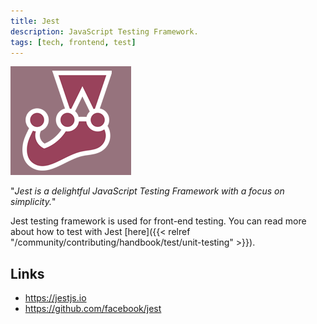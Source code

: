 ```yaml
---
title: Jest
description: JavaScript Testing Framework.
tags: [tech, frontend, test]
---
```


![Jest logo](jest-logo.png "Jest logo")

"_Jest is a delightful JavaScript Testing Framework with a focus on simplicity._"

Jest testing framework is used for front-end testing.
You can read more about how to test with Jest [here]({{< relref "/community/contributing/handbook/test/unit-testing" >}}).

## Links

- https://jestjs.io
- https://github.com/facebook/jest
